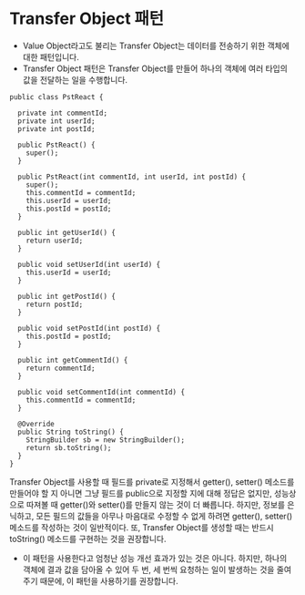 # Transfer Object 패턴
* Value Object라고도 불리는 Transfer Object는 데이터를 전송하기 위한 객체에 대한 패턴입니다.
* Transfer Object 패턴은 Transfer Object를 만들어 하나의 객체에 여러 타입의 값을 전달하는 일을 수행합니다.

```
public class PstReact {

  private int commentId;
  private int userId;
  private int postId;

  public PstReact() {
    super();
  }

  public PstReact(int commentId, int userId, int postId) {
    super();
    this.commentId = commentId;
    this.userId = userId;
    this.postId = postId;
  }

  public int getUserId() {
    return userId;
  }

  public void setUserId(int userId) {
    this.userId = userId;
  }

  public int getPostId() {
    return postId;
  }

  public void setPostId(int postId) {
    this.postId = postId;
  }

  public int getCommentId() {
    return commentId;
  }

  public void setCommentId(int commentId) {
    this.commentId = commentId;
  }

  @Override
  public String toString() {
    StringBuilder sb = new StringBuilder();
    return sb.toString();
  }
}
```

Transfer Object를 사용할 때 필드를 private로 지정해서 getter(), setter() 메소드를 만들어야 할 지
아니면 그냥 필드를 public으로 지정할 지에 대해 정답은 없지만,
성능상으로 따져볼 때 getter()와 setter()를 만들지 않는 것이 더 빠릅니다.
하지만, 정보를 은닉하고, 모든 필드의 값들을 아무나 마음대로 수정할 수 없게 하려면
getter(), setter() 메소드를 작성하는 것이 일반적이다.
또, Transfer Object를 생성할 때는 반드시 toString() 메소드를 구현하는 것을 권장합니다.

* 이 패턴을 사용한다고 엄청난 성능 개선 효과가 있는 것은 아니다. 하지만, 하나의 객체에 결과 값을 담아올 수 있어
두 번, 세 번씩 요청하는 일이 발생하는 것을 줄여주기 때문에, 이 패턴을 사용하기를 권장합니다.